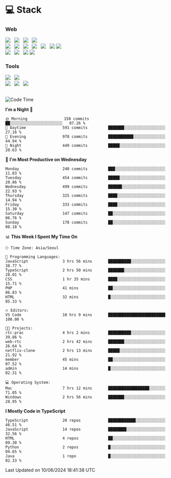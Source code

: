 <h1>💻 Stack</h1>
<div>
 <h3>Web</h3>
 <!-- badge : https://shields.io/ -->
 <!-- icon : https://simpleicons.org/?q=Get -->
 <img src="https://img.shields.io/badge/HTML5-e74c3c?style=flat-square&logo=HTML5&logoColor=white"/> &nbsp 
 <img src="https://img.shields.io/badge/CSS3-0A84FF?style=flat-square&logo=CSS3&logoColor=white"/> &nbsp 
 <img src="https://img.shields.io/badge/JavaScript-FFCD11?style=flat-square&logo=JavaScript&logoColor=white"/> &nbsp 
 <img src="https://img.shields.io/badge/TypeScript-3075C0?style=flat-square&logo=TypeScript&logoColor=white"/>
 <br/>
 <img src="https://img.shields.io/badge/Next-000000?style=flat-square&logo=nextdotjs&logoColor=white"/> &nbsp 
 <img src="https://img.shields.io/badge/React-00BCF6?style=flat-square&logo=React&logoColor=white"/> &nbsp 
 <img src="https://img.shields.io/badge/Redux-764ABC?style=flat-square&logo=Redux&logoColor=white"/> &nbsp
 <img src="https://img.shields.io/badge/Recoil-3578E5?style=flat-square&logo=recoil&logoColor=white"/> &nbsp
 <img src="https://img.shields.io/badge/React-Query-FF4154?style=flat-square&logo=reactquery&logoColor=white"/> &nbsp 
 <img src="https://img.shields.io/badge/styled%2Dcomponents-DB7093?style=flat-square&logo=styled%2Dcomponents&logoColor=white"/>
 <img src="https://img.shields.io/badge/CSS Modules-000000?style=flat-square&logo=CSS Modules&logoColor=white"/> &nbsp 
 <br/>
 <img src="https://img.shields.io/badge/Node-339933?style=flat-square&logo=Node.js&logoColor=white"/> &nbsp 
 <img src="https://img.shields.io/badge/Express-000000?style=flat-square&logo=Express&logoColor=white"/> &nbsp 
 <img src="https://img.shields.io/badge/MongoDB-47A248?style=flat-square&logo=MongoDB&logoColor=white"/>
 <img src="https://img.shields.io/badge/MariaDB-003545?style=flat-square&logo=mariadb&logoColor=white"/>
 
 <h3>Tools</h3>
 <img src="https://img.shields.io/badge/Visual Studio Code-007ACC?style=flat-square&logo=Visual Studio Code&logoColor=white"/> &nbsp 
 <img src="https://img.shields.io/badge/Postman-FF6C37?style=flat-square&logo=Postman&logoColor=white"/> &nbsp
 <br>
 <img src="https://img.shields.io/badge/Adobe Photoshop-31A8FF?style=flat-square&logo=Adobe Photoshop&logoColor=white"/> &nbsp 
 <img src="https://img.shields.io/badge/Adobe Illustrator-FF9A00?style=flat-square&logo=Adobe Illustrator&logoColor=white"/> &nbsp 
 <img src="https://img.shields.io/badge/Figma-F24E1E?style=flat-square&logo=Figma&logoColor=white"/> &nbsp
</div>

<br>

<!--START_SECTION:waka-->
![Code Time](http://img.shields.io/badge/Code%20Time-1%2C130%20hrs%2050%20mins-blue)

**I'm a Night 🦉** 

```text
🌞 Morning                158 commits         ██░░░░░░░░░░░░░░░░░░░░░░░   07.26 % 
🌆 Daytime                591 commits         ███████░░░░░░░░░░░░░░░░░░   27.16 % 
🌃 Evening                978 commits         ███████████░░░░░░░░░░░░░░   44.94 % 
🌙 Night                  449 commits         █████░░░░░░░░░░░░░░░░░░░░   20.63 % 
```
📅 **I'm Most Productive on Wednesday** 

```text
Monday                   240 commits         ███░░░░░░░░░░░░░░░░░░░░░░   11.03 % 
Tuesday                  454 commits         █████░░░░░░░░░░░░░░░░░░░░   20.86 % 
Wednesday                499 commits         ██████░░░░░░░░░░░░░░░░░░░   22.93 % 
Thursday                 325 commits         ████░░░░░░░░░░░░░░░░░░░░░   14.94 % 
Friday                   333 commits         ████░░░░░░░░░░░░░░░░░░░░░   15.30 % 
Saturday                 147 commits         ██░░░░░░░░░░░░░░░░░░░░░░░   06.76 % 
Sunday                   178 commits         ██░░░░░░░░░░░░░░░░░░░░░░░   08.18 % 
```


📊 **This Week I Spent My Time On** 

```text
🕑︎ Time Zone: Asia/Seoul

💬 Programming Languages: 
JavaScript               3 hrs 56 mins       ██████████░░░░░░░░░░░░░░░   38.77 % 
TypeScript               2 hrs 50 mins       ███████░░░░░░░░░░░░░░░░░░   28.01 % 
CSS                      1 hr 35 mins        ████░░░░░░░░░░░░░░░░░░░░░   15.71 % 
PHP                      41 mins             ██░░░░░░░░░░░░░░░░░░░░░░░   06.83 % 
HTML                     32 mins             █░░░░░░░░░░░░░░░░░░░░░░░░   05.33 % 

🔥 Editors: 
VS Code                  10 hrs 9 mins       █████████████████████████   100.00 % 

🐱‍💻 Projects: 
rtc-prac                 4 hrs 2 mins        ██████████░░░░░░░░░░░░░░░   39.86 % 
web-rtc                  2 hrs 42 mins       ███████░░░░░░░░░░░░░░░░░░   26.64 % 
netflix-clone            2 hrs 13 mins       █████░░░░░░░░░░░░░░░░░░░░   21.92 % 
member                   45 mins             ██░░░░░░░░░░░░░░░░░░░░░░░   07.52 % 
admin                    14 mins             █░░░░░░░░░░░░░░░░░░░░░░░░   02.31 % 

💻 Operating System: 
Mac                      7 hrs 12 mins       ██████████████████░░░░░░░   71.05 % 
Windows                  2 hrs 56 mins       ███████░░░░░░░░░░░░░░░░░░   28.95 % 
```

**I Mostly Code in TypeScript** 

```text
TypeScript               20 repos            ████████████░░░░░░░░░░░░░   46.51 % 
JavaScript               14 repos            ████████░░░░░░░░░░░░░░░░░   32.56 % 
HTML                     4 repos             ██░░░░░░░░░░░░░░░░░░░░░░░   09.30 % 
Python                   2 repos             █░░░░░░░░░░░░░░░░░░░░░░░░   04.65 % 
Java                     1 repo              █░░░░░░░░░░░░░░░░░░░░░░░░   02.33 % 
```




 Last Updated on 10/06/2024 18:41:38 UTC
<!--END_SECTION:waka-->

